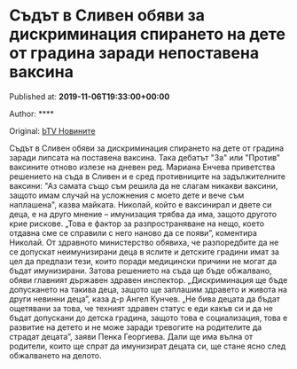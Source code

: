
# Съдът в Сливен обяви за дискриминация спирането на дете от градина заради непоставена ваксина

Published at: **2019-11-06T19:33:00+00:00**

Author: ****

Original: [bTV Новините](https://btvnovinite.bg/bulgaria/sadat-v-sliven-objavi-za-diskriminacija-spiraneto-na-dete-ot-gradina-zaradi-nepostavena-vaksina.html)

Съдът в Сливен обяви за дискриминация спирането на дете от градина заради липсата на поставена ваксина. Така дебатът "За" или "Против" ваксините отново излезе на дневен ред.
Мариана Енчева приветства решението на съда в Сливен и е сред противниците на задължителните ваксини:
"Аз самата също съм решила да не слагам никакви ваксини, защото имам случай на усложнения с моето дете и вече съм наплашена", казва майката.
Николай, който е ваксинирал и двете си деца, е на друго мнение – имунизация трябва да има, защото другото крие рискове.
„Това е фактор за разпространяване на нещо, което отдавна сме се справили с него наново да се появи”, коментира Николай.
От здравното министерство обявиха, че разпоредбите да не се допускат неимунизирани деца в яслите и детските градини имат за цел да предпази тези, които поради медицински причини не могат да бъдат имунизирани. Затова решението на съда ще бъде обжалвано, обяви главният държавен здравен инспектор.
„Дискриминация ще бъде допускането на такива деца, защото ще заплашим здравето и живота на други невинни деца”, каза д-р Ангел Кунчев.
„Не бива децата да бъдат ощетявани за това, че техният здравен статус е еди какъв си и да не бъдат допускани до детска градина, защото това е социализация, това е развитие на детето и не може заради тревогите на родителите да страдат децата”, заяви Пенка Георгиева.
Дали ще има вълна от родители, които ще спрат да имунизират децата си, ще стане ясно след обжалването на делото.
